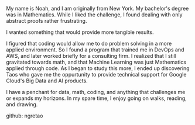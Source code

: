 My name is Noah, and I am originally from New York. My bachelor's degree was in Mathematics. While I liked the challenge, I found dealing with only abstract proofs rather frustrating.

I wanted something that would provide more tangible results.

I figured that coding would allow me to do problem solving in a more applied environment. So I found a program that trained me in DevOps and AWS, and later worked briefly for a consulting firm. I realized that I still gravitated towards math, and that Machine Learning was just Mathematics applied through code. As I began to study this more, I ended up discovering Taos who gave me the oppurtunity to provide technical support for Google Cloud's Big Data and AI products.

I have a penchant for data, math, coding, and anything that challenges me or expands my horizons. In my spare time, I enjoy going on walks, reading, and drawing.

github: ngretao
